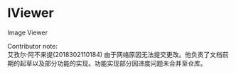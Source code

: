 # IViewer
Image Viewer




Contributor note:  
艾孜尔·阿不来提(2018302110184) 由于网络原因无法提交更改。他负责了文档前期的起草以及部分功能的实现。功能实现部分因进度问题未合并至仓库。
